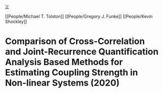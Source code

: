[🇿](zotero://select/library/items/FAC2JHSD)

[[People/Michael T. Tolston]] [[People/Gregory J. Funke]] [[People/Kevin Shockley]] 
# Comparison of Cross-Correlation and Joint-Recurrence Quantification Analysis Based Methods for Estimating Coupling Strength in Non-linear Systems (2020)

